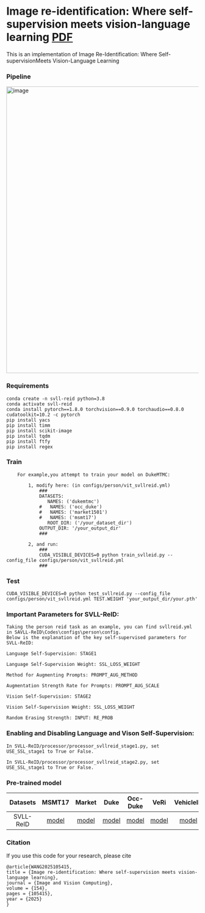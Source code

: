 # Image re-identification: Where self-supervision meets vision-language learning [PDF](https://www.sciencedirect.com/science/article/abs/pii/S0262885625000034)
This is an implementation of Image Re-Identification: Where Self-supervisionMeets Vision-Language Learning  
### Pipeline
<img width="1373" height="750" alt="image" src="https://github.com/user-attachments/assets/dee677d5-39d9-40a1-a330-69458c05235c" />

### Requirements
```
conda create -n svll-reid python=3.8
conda activate svll-reid
conda install pytorch==1.8.0 torchvision==0.9.0 torchaudio==0.8.0 cudatoolkit=10.2 -c pytorch
pip install yacs
pip install timm
pip install scikit-image
pip install tqdm
pip install ftfy
pip install regex
```

### Train
```
    For example,you attempt to train your model on DukeMTMC:

        1, modify here: (in configs/person/vit_svllreid.yml)
            ###
            DATASETS:
               NAMES: ('dukemtmc')
            #   NAMES: ('occ_duke')
            #   NAMES: ('market1501')
            #   NAMES: ('msmt17')
               ROOT_DIR: ('/your_dataset_dir')
            OUTPUT_DIR: '/your_output_dir'
            ###

        2, and run:
            ###
            CUDA_VISIBLE_DEVICES=0 python train_svlleid.py --config_file configs/person/vit_svllreid.yml
            ###
```
### Test
    CUDA_VISIBLE_DEVICES=0 python test_svllreid.py --config_file configs/person/vit_svllreid.yml TEST.WEIGHT 'your_output_dir/your.pth'


### Important Parameters for SVLL-ReID:
```
Taking the person reid task as an example, you can find svllreid.yml in SAVLL-ReID\Codes\configs\person\config.
Below is the explanation of the key self-supervised parameters for SVLL-ReID:

Language Self-Supervision: STAGE1

Language Self-Supervision Weight: SSL_LOSS_WEIGHT

Method for Augmenting Prompts: PROMPT_AUG_METHOD

Augmentation Strength Rate for Prompts: PROMPT_AUG_SCALE

Vision Self-Supervision: STAGE2

Vision Self-Supervision Weight: SSL_LOSS_WEIGHT

Random Erasing Strength: INPUT: RE_PROB
```

### Enabling and Disabling Language and Vison Self-Supervision:

```
In SVLL-ReID/processor/processor_svllreid_stage1.py, set USE_SSL_stage1 to True or False.

In SVLL-ReID/processor/processor_svllreid_stage2.py, set USE_SSL_stage1 to True or False.
```
    

### Pre-trained model 


|       Datasets        |                            MSMT17                            |                            Market                            |                             Duke                             |                           Occ-Duke                           |                             VeRi                             |                          VehicleID                           |
| :-------------------: | :----------------------------------------------------------: | :----------------------------------------------------------: | :----------------------------------------------------------: | :----------------------------------------------------------: | :----------------------------------------------------------: | :----------------------------------------------------------: |
| SVLL-ReID | [model](https://drive.google.com/file/d/1AIhZRnbphAj3rzyLEtLuMOBGR7Fp8IRE/view?usp=drive_link)  | [model](https://drive.google.com/file/d/1jXc30q9p09B7hJQj2kIx-fn0oL8h3sl8/view?usp=drive_link)  | [model]()  | [model](https://drive.google.com/file/d/1wE_AQUB_uVKsyqYuCX0DoeG-sxppDC8k/view?usp=drive_link)  | [model]()  | [model]()  |


### Citation
If you use this code for your research, please cite
```
@article{WANG2025105415,
title = {Image re-identification: Where self-supervision meets vision-language learning},
journal = {Image and Vision Computing},
volume = {154},
pages = {105415},
year = {2025}
}
```

